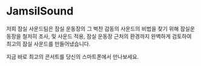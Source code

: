 # JamsilSound

저희 잠실 사운드팀은 잠실 운동장의 그 벅찬 감동의 사운드의 비법을 찾기 위해 잠실운동장을 철저히 조사, 및 사운드 적용, 잠실 운동장 근처의 환경까지 완벽하게 검토하여 최고의 잠실 사운드를 만들어냈습니다.

지금 바로 최고의 콘서트를 당신의 스마트폰에서 만나보세요.
